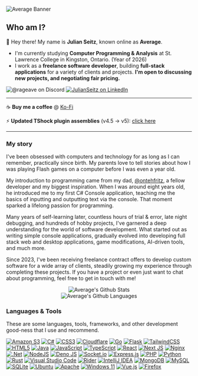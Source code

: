 
![Average Banner](https://github.com/user-attachments/assets/0a4da2a3-ca77-4131-ab4c-3556ef047827)

## Who am I?
👋 Hey there! My name is **Julian Seitz**, known online as **Average**. 

- I'm currently studying **Computer Programming & Analysis** at St. Lawrence College in Kingston, Ontario. (Year of 2026)
- I work as a **freelance software developer**, building **full-stack applications** for a variety of clients and projects. **I'm open to discussing new projects, and negotiating fair pricing.**

![@rageave on Discord](https://dcbadge.limes.pink/api/shield/291290203589705740)
[![JulianSeitz on LinkedIn](https://img.shields.io/badge/linkedin-%230077B5.svg?style=for-the-badge&logo=linkedin&logoColor=white)](https://www.linkedin.com/in/julianseitz/)

--- 
☕ **Buy me a coffee** @ [Ko-Fi](https://ko-fi.com/averageterraria)

⚡ **Updated TShock plugin assemblies** (v4.5 -> v5): [click here](https://github.com/RenderBr/tShock-v5-plugins)

---

### My story
I've been obsessed with computers and technology for as long as I can remember, practically since birth. My parents love to tell stories about how I was playing Flash games on a computer before I was even a year old.

My introduction to programming came from my dad, [@ontehfritz](https://github.com/ontehfritz), a fellow developer and my biggest inspiration. When I was around eight years old, he introduced me to my first C# Console application, teaching me the basics of inputting and outputting text via the console. That moment sparked a lifelong passion for programming.

Many years of self-learning later, countless hours of trial & error, late night debugging, and hundreds of hobby projects, I've garnered a deep understanding for the world of software development. What started out as writing simple console applications, gradually evolved into developing full stack web and desktop applications, game modifications, AI-driven tools, and much more.

Since 2023, I've been receiving freelance contract offers to develop custom software for a wide array of clients, steadily growing my experience through completing these projects. If you have a project or even just want to chat about programming, feel free to get in touch with me!

<div align="center">
  <img src="https://github-readme-stats.vercel.app/api?username=renderbr&theme=radical" alt="Average's Github Stats"><br>
  <img src="https://github-readme-stats.vercel.app/api/top-langs/?username=renderbr&theme=radical&hide=makefile" alt="Average's Github Languages">
</div>

### Languages & Tools
These are some languages, tools, frameworks, and other development good-ness that I use and recommend.

[![Amazon S3](https://img.shields.io/badge/Amazon%20S3-FF9900?style=for-the-badge&logo=amazons3&logoColor=white)](https://aws.amazon.com/s3/)
[![C#](https://img.shields.io/badge/c%23-%23239120.svg?style=for-the-badge&logo=c-sharp&logoColor=white)](https://learn.microsoft.com/en-us/dotnet/csharp/tour-of-csharp/)
[![CSS3](https://img.shields.io/badge/css3-%231572B6.svg?style=for-the-badge&logo=css3&logoColor=white)](https://developer.mozilla.org/en-US/docs/Web/CSS)
[![Cloudflare](https://img.shields.io/badge/Cloudflare-F38020?style=for-the-badge&logo=Cloudflare&logoColor=white)](https://www.cloudflare.com/en-ca/)
[![Go](https://img.shields.io/badge/go-%2300ADD8.svg?style=for-the-badge&logo=go&logoColor=white)](https://go.dev/)
[![Flask](https://img.shields.io/badge/flask-%23000.svg?style=for-the-badge&logo=flask&logoColor=white)](https://flask.palletsprojects.com/en/stable/)
[![TailwindCSS](https://img.shields.io/badge/tailwindcss-%2338B2AC.svg?style=for-the-badge&logo=tailwind-css&logoColor=white)](https://tailwindcss.com/)
[![HTML5](https://img.shields.io/badge/html5-%23E34F26.svg?style=for-the-badge&logo=html5&logoColor=white)](https://developer.mozilla.org/en-US/docs/Glossary/HTML5)
[![Java](https://img.shields.io/badge/java-%23ED8B00.svg?style=for-the-badge&logo=java&logoColor=white)](https://www.java.com/en/)
[![JavaScript](https://img.shields.io/badge/javascript-%23323330.svg?style=for-the-badge&logo=javascript&logoColor=%23F7DF1E)](https://www.javascript.com/)
[![TypeScript](https://img.shields.io/badge/typescript-%23007ACC.svg?style=for-the-badge&logo=typescript&logoColor=white)](https://www.typescriptlang.org/)
[![React](https://img.shields.io/badge/react-%2320232a.svg?style=for-the-badge&logo=react&logoColor=%2361DAFB)](https://reactjs.org/)
[![Next JS](https://img.shields.io/badge/Next-black?style=for-the-badge&logo=next.js&logoColor=white)](https://nextjs.org/)
[![Nginx](https://img.shields.io/badge/nginx-%23009639.svg?style=for-the-badge&logo=nginx&logoColor=white)](https://nginx.org/en/)
[![.Net](https://img.shields.io/badge/.NET-5C2D91?style=for-the-badge&logo=.net&logoColor=white)](https://dotnet.microsoft.com/en-us/)
[![NodeJS](https://img.shields.io/badge/node.js-6DA55F?style=for-the-badge&logo=node.js&logoColor=white)](https://nodejs.org/en)
[![Deno JS](https://img.shields.io/badge/deno%20js-000000?style=for-the-badge&logo=deno&logoColor=white)](https://deno.com/)
[![Socket.io](https://img.shields.io/badge/Socket.io-black?style=for-the-badge&logo=socket.io&badgeColor=010101)](https://socket.io)
[![Express.js](https://img.shields.io/badge/express.js-%23404d59.svg?style=for-the-badge&logo=express&logoColor=%2361DAFB)](https://expressjs.com/)
[![PHP](https://img.shields.io/badge/php-%23777BB4.svg?style=for-the-badge&logo=php&logoColor=white)](https://www.php.net/)
[![Python](https://img.shields.io/badge/python-3670A0?style=for-the-badge&logo=python&logoColor=ffdd54)](https://www.python.org/)
[![Rust](https://img.shields.io/badge/rust-%23000000.svg?style=for-the-badge&logo=rust&logoColor=white)](https://www.rust-lang.org/)
[![Visual Studio Code](https://img.shields.io/badge/Visual%20Studio%20Code-0078d7.svg?style=for-the-badge&logo=visual-studio-code&logoColor=white)](https://code.visualstudio.com/)
[![Rider](https://img.shields.io/badge/Rider-000000.svg?style=for-the-badge&logo=Rider&logoColor=white&color=black&labelColor=crimson)](https://www.jetbrains.com/rider/)
[![IntelliJ IDEA](https://img.shields.io/badge/IntelliJIDEA-000000.svg?style=for-the-badge&logo=intellij-idea&logoColor=white)](https://www.jetbrains.com/idea/)
[![MongoDB](https://img.shields.io/badge/MongoDB-%234ea94b.svg?style=for-the-badge&logo=mongodb&logoColor=white)](https://www.mongodb.com/)
[![MySQL](https://img.shields.io/badge/mysql-%2300f.svg?style=for-the-badge&logo=mysql&logoColor=white)](https://www.mysql.com/)
[![SQLite](https://img.shields.io/badge/sqlite-%2307405e.svg?style=for-the-badge&logo=sqlite&logoColor=white)](https://www.sqlite.org/index.html)
[![Ubuntu](https://img.shields.io/badge/Ubuntu-E95420?style=for-the-badge&logo=ubuntu&logoColor=white)](https://ubuntu.com/)
[![Apache](https://img.shields.io/badge/apache-%23D42029.svg?style=for-the-badge&logo=apache&logoColor=white)](https://www.apache.org/)
[![Windows 11](https://img.shields.io/badge/Windows%2011-%230079d5.svg?style=for-the-badge&logo=Windows%2011&logoColor=white)](https://www.microsoft.com/en-us/windows)
[![Vue.js](https://img.shields.io/badge/vuejs-%2335495e.svg?style=for-the-badge&logo=vuedotjs&logoColor=%234FC08D)](https://vuejs.org/)
[![Firefox](https://img.shields.io/badge/Firefox-FF7139?style=for-the-badge&logo=Firefox-Browser&logoColor=white)](https://www.mozilla.org/en-CA/firefox/)
